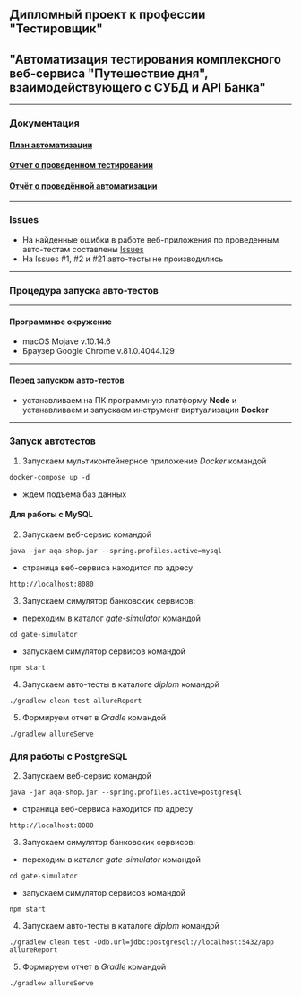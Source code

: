 ## Дипломный проект к профессии "Тестировщик"
## "Автоматизация тестирования комплексного веб-сервиса "Путешествие дня", взаимодействующего с СУБД и API Банка"     
***
### Документация
#### [План автоматизации](https://github.com/AlexanderKachalov/diplom/blob/master/docs/Plan.md)   
#### [Отчет о проведенном тестировании](https://github.com/AlexanderKachalov/diplom/blob/master/docs/Report.md)   
#### [Отчёт о проведённой автоматизации](https://github.com/AlexanderKachalov/diplom/blob/master/docs/Summary.md)      
***  
### Issues   
* На найденные ошибки в работе веб-приложения по проведенным авто-тестам составлены [Issues](https://github.com/AlexanderKachalov/diplom/issues?q=is%3Aissue+is%3Aopen+sort%3Acreated-asc)   
* На Issues #1, #2 и #21 авто-тесты не производились
***   

### Процедура запуска авто-тестов   
---  
#### Программное окружение   
* macOS Mojave v.10.14.6   
* Браузер Google Chrome v.81.0.4044.129    
---   
#### Перед запуском авто-тестов     
* устанавливаем на ПК программную платформу **Node** и устанавливаем и запускаем инструмент виртуализации **Docker**
---
### Запуск автотестов
  1. Запускаем мультиконтейнерное приложение _Docker_ командой   
   ```
   docker-compose up -d
   ```        
   * ждем подъема баз данных    
#### Для работы с MySQL  
  2. Запускаем веб-сервис командой  
   ```
   java -jar aqa-shop.jar --spring.profiles.active=mysql
   ```   
   * страница веб-сервиса находится по адресу   
   ```   
   http://localhost:8080    
   ```   
  3. Запускаем симулятор банковских сервисов:      
   * переходим в каталог _gate-simulator_ командой   
   ```
   cd gate-simulator
   ```  
   * запускаем симулятор сервисов командой   
   ```
   npm start
   ```   
  4. Запускаем авто-тесты в каталоге _diplom_ командой    
  ```
  ./gradlew clean test allureReport   
  ```   
  5. Формируем отчет в _Gradle_ командой   
  ```
  ./gradlew allureServe   
  ```   
### Для работы с PostgreSQL
  2. Запускаем веб-сервис командой   
  ```  
  java -jar aqa-shop.jar --spring.profiles.active=postgresql
  ```    
   * страница веб-сервиса находится по адресу    
   ```
   http://localhost:8080
   ```   
  3. Запускаем симулятор банковских сервисов:
   * переходим в каталог _gate-simulator_ командой      
   ```
   cd gate-simulator
   ```   
   * запускаем симулятор сервисов командой      
   ```
   npm start
   ```   
  4. Запускаем авто-тесты в каталоге _diplom_ командой     
  ```
  ./gradlew clean test -Ddb.url=jdbc:postgresql://localhost:5432/app allureReport
  ```      
  5. Формируем отчет в _Gradle_ командой 
  ```
  ./gradlew allureServe
  ```   
  
